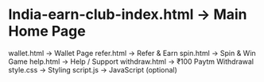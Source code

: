 # India-earn-club-index.html     → Main Home Page
wallet.html    → Wallet Page
refer.html     → Refer & Earn
spin.html      → Spin & Win Game
help.html      → Help / Support
withdraw.html  → ₹100 Paytm Withdrawal
style.css      → Styling
script.js      → JavaScript (optional)
